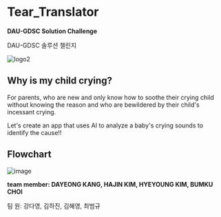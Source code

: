 # Tear_Translator
**DAU-GDSC Solution Challenge**

DAU-GDSC 솔루션 챌린지

![logo2](https://github.com/hyeyeoung/Tear_Translator/assets/101037541/900ca4c8-78c9-4ee3-8634-fc15caec2a31)

## Why is my child crying?
For parents,
who are new and only know how to soothe their crying child without knowing the reason and who are bewildered by their child's incessant crying.

Let's create an app that uses AI to analyze a baby's crying sounds to identify the cause!!

## Flowchart
![image](https://github.com/hajiiiin/Tear_Translator/assets/101037541/1d237ef9-b459-43c0-822b-f44541cedd48)

**team member: DAYEONG KANG, HAJIN KIM, HYEYOUNG KIM, BUMKU CHOI**

팀 원: 강다영, 김하진, 김혜영, 최범규
